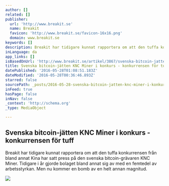 ```yaml
---
author: []
related: []
publisher:
  url: 'http://www.breakit.se'
  name: Breakit
  favicon: 'http://www.breakit.se/favicon-16x16.png'
  domain: www.breakit.se
keywords: []
description: Breakit har tidigare kunnat rapportera om att den tuffa konkurrensen från bland annat Kina har satt press på den svenska bitcoin-grävaren KNC Miner. Tidigare i år gjorde bolaget bland annat sig av med en femtedel av arbetsstyrkan. Men nu kommer en bomb av en helt annan magnitud.
inLanguage: da
app_links: []
isBasedOnUrl: 'http://www.breakit.se/artikel/3867/svenska-bitcoin-jatten-knc-miner-i-konkurs-konkurrensen-for-tuff'
title: Svenska bitcoin-jätten KNC Miner i konkurs - konkurrensen för tuff
datePublished: '2016-05-28T01:08:51.183Z'
dateModified: '2016-05-28T00:36:46.893Z'
starred: false
sourcePath: _posts/2016-05-28-svenska-bitcoin-jatten-knc-miner-i-konkurs-konkurrensen-fo.md
inFeed: true
hasPage: false
inNav: false
_context: 'http://schema.org'
_type: MediaObject

---
```

<article style=""><h1>Svenska bitcoin-jätten KNC Miner i konkurs - konkurrensen för tuff</h1><p>Breakit har tidigare kunnat rapportera om att den tuffa konkurrensen från bland annat Kina har satt press på den svenska bitcoin-grävaren KNC Miner. Tidigare i år gjorde bolaget bland annat sig av med en femtedel av arbetsstyrkan. Men nu kommer en bomb av en helt annan magnitud.</p><img src="http://breakit.se/artikel/img/3867" /></article>